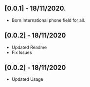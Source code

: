 ## [0.0.1] - 18/11/2020.

* Born International phone field for all.

## [0.0.2] - 18/11/2020

* Updated Readme 
* Fix Issues

## [0.0.2] - 18/11/2020
* Updated Usage